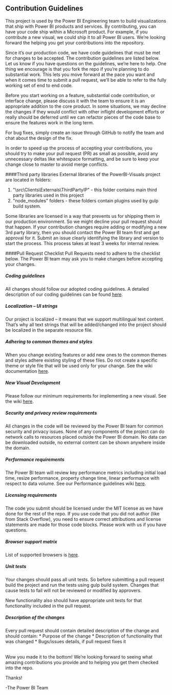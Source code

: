 ## Contribution Guidelines
This project is used by the Power BI Engineering team to build visualizations that ship with Power BI products and services.  By contributing, you can have your code ship within a Microsoft product.  For example, if you contribute a new visual, we could ship it to all Power BI users.  We’re looking forward the helping you get your contributions into the repository.


Since it’s our production code, we have code guidelines that must be met for changes to be accepted.  The contribution guidelines are listed below.  Let us know if you have questions on the guidelines, we’re here to help.  One thing we encourage is that you fork the repo if you’re planning to do substantial work. This lets you move forward at the pace you want and when it comes time to submit a pull request, we’ll be able to refer to the fully working set of end to end code.


Before you start working on a feature, substantial code contribution, or interface change, please discuss it with the team to ensure it is an appropriate addition to the core product. In some situations, we may decline the changes if they would conflict with other inflight development efforts or really should be deferred until we can refactor pieces of the code base to ensure the features work in the long term. 


For bug fixes, simply create an issue through GitHub to notify the team and chat about the design of the fix.


In order to speed up the process of accepting your contributions, you should try to make your pull request (PR) as small as possible, avoid any unnecessary deltas like whitespace formatting, and be sure to keep your change close to master to avoid merge conflicts.

####Third party libraries
External libraries of the PowerBI-Visuals project are located in folders:

1.	"\src\Clients\Externals\ThirdPartyIP" - this folder contains main third party libraries used in this project
2.	"node_modules" folders - these folders contain plugins used by gulp build system.

Some libraries are licensed in a way that prevents us for shipping them in our production environment. So we might decline your pull request should that happen. If your contribution changes require adding or modifying a new 3rd party library, then you should contact the Power BI team first and get approval for it. Submit an issue clearly identifying the library and version to start the process. This process takes at least 3 weeks for internal review.

####Pull Request Checklist
Pull Requests need to adhere to the checklist below. The Power BI team may ask you to make changes before accepting your changes.

##### Coding guidelines

  All changes should follow our adopted coding guidelines. A detailed description of our coding guidelines can be found [here](https://github.com/Microsoft/PowerBI-visuals/wiki/Coding-Guidelines).

##### Localization – UI strings

  Our project is localized – it means that we support multilingual text content. That’s why all text strings that will be added/changed into the project should be localized in the separate resource file.

##### Adhering to common themes and styles
 
  When you change existing features or add new ones to the common themes and styles adhere existing styling of these files. Do not create a specific theme or style file that will be used only for your change. See the wiki documentation [here](https://github.com/Microsoft/PowerBI-visuals/wiki/Adhering-to-common-themes-and-styles). 

##### New Visual Development

  Please follow our minimum requirements for implementing a new visual. See the wiki [here](https://github.com/Microsoft/PowerBI-visuals/wiki/Minimum-requirements-for-implementing-a-new-visual). 

##### Security and privacy review requirements
 
  All changes in the code will be reviewed by the Power BI team for common security and privacy issues. None of any components of the project can do network calls to resources placed outside the Power BI domain. No data can be downloaded outside, no external content can be shown anywhere inside the domain.

##### Performance requirements
 
  The Power BI team will review key performance metrics including initial load time, resize performance, property change time, linear performance with respect to data volume. See our Performance guidelines wiki [here](https://github.com/Microsoft/PowerBI-visuals/wiki/Performance-requirements). 

##### Licensing requirements

  The code you submit should be licensed under the MIT license as we have done for the rest of the repo.  If you use code that you did not author (like from Stack Overflow), you need to ensure correct attributions and license statements are made for those code blocks. Please work with us if you have questions.  

##### Browser support matrix
 
  List of supported browsers is [here](https://support.powerbi.com/knowledgebase/articles/443109-supported-browsers-for-power-bi).

##### Unit tests
 
  Your changes should pass all unit tests. So before submitting a pull request build the project and run the tests using gulp build system. Changes that cause tests to fail will not be reviewed or modified by approvers.

  New functionality also should have appropriate unit tests for that functionality included in the pull request.

##### Description of the changes

  Every pull request should contain detailed description of the change and should contain:
    *	Purpose of the change
    *	Description of functionality that was changed
    *	Bugs/issues details, if pull request fixes it
 
<br/>
Wow you made it to the bottom! We’re looking forward to seeing what amazing contributions you provide and to helping you get them checked into the repo.

Thanks!

-The Power BI Team
